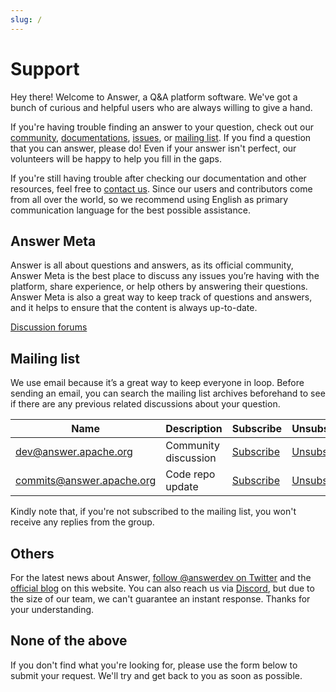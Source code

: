 ```yaml
---
slug: /
---
```

# Support

Hey there! Welcome to Answer, a Q&A platform software. We've got a bunch of curious and helpful users who are always willing to give a hand.

If you're having trouble finding an answer to your question, check out our [community](#answer-meta), [documentations](/docs), [issues](/community/issues), or [mailing list](#mailing-list). If you find a question that you can answer, please do! Even if your answer isn't perfect, our volunteers will be happy to help you fill in the gaps.

If you're still having trouble after checking our documentation and other resources, feel free to [contact us](#none-of-the-above). Since our users and contributors come from all over the world, so we recommend using English as primary communication language for the best possible assistance.

## Answer Meta

Answer is all about questions and answers, as its official community, Answer Meta is the best place to discuss any issues you’re having with the platform, share experience, or help others by answering their questions. Answer Meta is also a great way to keep track of questions and answers, and it helps to ensure that the content is always up-to-date.

<a href="https://meta.answer.dev" class="btn btn-outline-primary">Discussion forums</a>

## Mailing list

We use email because it’s a great way to keep everyone in loop. Before sending an email, you can search the mailing list archives beforehand to see if there are any previous related discussions about your question.

| Name | Description | Subscribe | Unsubscribe | Archive |
| --- | --- | --- | --- | --- |
| dev@answer.apache.org | Community discussion | [Subscribe](mailto:dev-subscribe@answer.apache.org) | [Unsubscribe](mailto:dev-subscribe@answer.apache.org) | [Archives](https://lists.apache.org/list.html?dev@answer.apache.org) |
| commits@answer.apache.org | Code repo update | [Subscribe](mailto:commits-subscribe@answer.apache.org) | [Unsubscribe](mailto:commits-unsubscribe@answer.apache.org) | [Archives](https://lists.apache.org/list.html?commits@answer.apache.org) |

Kindly note that, if you're not subscribed to the mailing list, you won't receive any replies from the group.

## Others

For the latest news about Answer, [follow @answerdev on Twitter](https://twitter.com/answerdev) and the [official blog](/blog) on this website. You can also reach us via [Discord](https://discord.gg/a6PZZbfnFx), but due to the size of our team, we can't guarantee an instant response. Thanks for your understanding.

## None of the above

If you don't find what you're looking for, please use the form below to submit your request. We'll try and get back to you as soon as possible.

<!-- iframe https://share.hsforms.com/1eE-U5pv9T16uulukBWPejAe14rk -->
